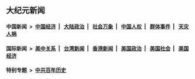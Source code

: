 ## 大纪元新闻

#### 中国新闻 &nbsp;>&nbsp; [中国经济](indexes/ncid283/README.md?05270845) &nbsp;| &nbsp; [大陆政治](indexes/ncid277/README.md?05270845) &nbsp;| &nbsp; [社会万象](indexes/ncid282/README.md?05270845) &nbsp;| &nbsp; [中国人权](indexes/ncid278/README.md?05270845) &nbsp;| &nbsp; [群体事件](indexes/ncid279/README.md?05270845) &nbsp;| &nbsp; [天灾人祸](indexes/ncid280/README.md?05270845)

#### 国际新闻 &nbsp;>&nbsp; [美中关系](indexes/nf1412576/README.md?05270845) &nbsp;| &nbsp; [台湾新闻](indexes/ncid1349361/README.md?05270845) &nbsp;| &nbsp; [香港新闻](indexes/ncid1349362/README.md?05270845) &nbsp;| &nbsp; [美国政治](indexes/ncid1078159/README.md?05270845) &nbsp;| &nbsp; [美国社会](indexes/ncid1078160/README.md?05270845) &nbsp;| &nbsp; [美国经济](indexes/ncid1078158/README.md?05270845)

#### 特别专题 &nbsp;>&nbsp; [中共百年历史](https://github.com/easy2view/epoch-special/blob/master/README.md?05270845)  
